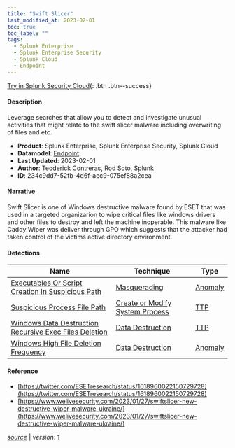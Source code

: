 ```yaml
---
title: "Swift Slicer"
last_modified_at: 2023-02-01
toc: true
toc_label: ""
tags:
  - Splunk Enterprise
  - Splunk Enterprise Security
  - Splunk Cloud
  - Endpoint
---
```


[Try in Splunk Security Cloud](https://www.splunk.com/en_us/cyber-security.html){: .btn .btn--success}

#### Description

Leverage searches that allow you to detect and investigate unusual activities that might relate to the swift slicer malware including overwriting of files and etc.

- **Product**: Splunk Enterprise, Splunk Enterprise Security, Splunk Cloud
- **Datamodel**: [Endpoint](https://docs.splunk.com/Documentation/CIM/latest/User/Endpoint)
- **Last Updated**: 2023-02-01
- **Author**: Teoderick Contreras, Rod Soto, Splunk
- **ID**: 234c9dd7-52fb-4d6f-aec9-075ef88a2cea

#### Narrative

Swift Slicer is one of Windows destructive malware found by ESET that was used in a targeted organizarion to wipe critical files like windows drivers and other files to destroy and left the machine inoperable. This malware like Caddy Wiper was deliver through GPO which suggests that the attacker had taken control of the victims active directory environment.

#### Detections

| Name        | Technique   | Type         |
| ----------- | ----------- |--------------|
| [Executables Or Script Creation In Suspicious Path](/endpoint/a7e3f0f0-ae42-11eb-b245-acde48001122/) | [Masquerading](/tags/#masquerading) | [Anomaly](https://github.com/splunk/security_content/wiki/Detection-Analytic-Types) |
| [Suspicious Process File Path](/endpoint/9be25988-ad82-11eb-a14f-acde48001122/) | [Create or Modify System Process](/tags/#create-or-modify-system-process) | [TTP](https://github.com/splunk/security_content/wiki/Detection-Analytic-Types) |
| [Windows Data Destruction Recursive Exec Files Deletion](/endpoint/3596a799-6320-4a2f-8772-a9e98ddb2960/) | [Data Destruction](/tags/#data-destruction) | [TTP](https://github.com/splunk/security_content/wiki/Detection-Analytic-Types) |
| [Windows High File Deletion Frequency](/endpoint/45b125c4-866f-11eb-a95a-acde48001122/) | [Data Destruction](/tags/#data-destruction) | [Anomaly](https://github.com/splunk/security_content/wiki/Detection-Analytic-Types) |

#### Reference

* [https://twitter.com/ESETresearch/status/1618960022150729728](https://twitter.com/ESETresearch/status/1618960022150729728)
* [https://www.welivesecurity.com/2023/01/27/swiftslicer-new-destructive-wiper-malware-ukraine/](https://www.welivesecurity.com/2023/01/27/swiftslicer-new-destructive-wiper-malware-ukraine/)



[*source*](https://github.com/splunk/security_content/tree/develop/stories/swift_slicer.yml) \| *version*: **1**